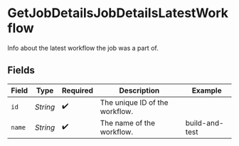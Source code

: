 # GetJobDetailsJobDetailsLatestWorkflow

Info about the latest workflow the job was a part of.


## Fields

| Field                          | Type                           | Required                       | Description                    | Example                        |
| ------------------------------ | ------------------------------ | ------------------------------ | ------------------------------ | ------------------------------ |
| `id`                           | *String*                       | :heavy_check_mark:             | The unique ID of the workflow. |                                |
| `name`                         | *String*                       | :heavy_check_mark:             | The name of the workflow.      | build-and-test                 |